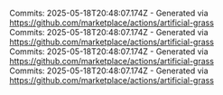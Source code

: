 Commits: 2025-05-18T20:48:07.174Z - Generated via https://github.com/marketplace/actions/artificial-grass
<br>
Commits: 2025-05-18T20:48:07.174Z - Generated via https://github.com/marketplace/actions/artificial-grass
<br>
Commits: 2025-05-18T20:48:07.174Z - Generated via https://github.com/marketplace/actions/artificial-grass
<br>
Commits: 2025-05-18T20:48:07.174Z - Generated via https://github.com/marketplace/actions/artificial-grass
<br>

